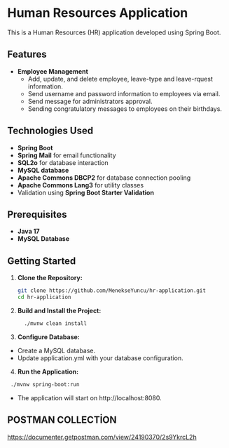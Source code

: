 # Human Resources Application

This is a Human Resources (HR) application developed using Spring Boot.

## Features

- **Employee Management**
  - Add, update, and delete employee, leave-type and leave-rquest information.
  - Send username and password information to employees via email.
  - Send message for administrators approval.
  - Sending congratulatory messages to employees on their birthdays.

## Technologies Used

- **Spring Boot**
- **Spring Mail** for email functionality
- **SQL2o** for database interaction
- **MySQL database**
- **Apache Commons DBCP2** for database connection pooling
- **Apache Commons Lang3** for utility classes
- Validation using **Spring Boot Starter Validation**

## Prerequisites

- **Java 17**
- **MySQL Database**

## Getting Started

1. **Clone the Repository:**
   ```bash
   git clone https://github.com/MenekseYuncu/hr-application.git
   cd hr-application

2. **Build and Install the Project:**
   ```bash
     ./mvnw clean install

3. **Configure Database:**

- Create a MySQL database.
- Update application.yml with your database configuration.

4. **Run the Application:**
  ```bash
   ./mvnw spring-boot:run
```
- The application will start on http://localhost:8080.

## POSTMAN COLLECTİON 
https://documenter.getpostman.com/view/24190370/2s9YkrcL2h
